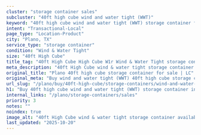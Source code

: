 ```yaml
---
cluster: "storage container sales"
subcluster: "40ft high cube wind and water tight (WWT)"
keyword: "40ft high cube wind and water tight (WWT) storage container for sale Plano, TX"
intent: "Transactional-Local"
page_type: "Location-Product"
city: "Plano, TX"
service_type: "storage container"
condition: "Wind & Water Tight"
size: "40ft High Cube"
title_tag: "40ft High Cube High Cube W1r Wind & Water Tight storage container Sales in Plano | LC Container"
meta_description: "40ft High Cube wind & water tight storage container sales in Plano. High cube containers with extra height. Fast delivery, competitive pricing. Serving storage containers area. Quote ID: SXE. Call (214) 524-4168 for your free quote today."
original_title: "Plano 40ft high cube storage container for sale | LC"
original_meta: "Buy wind and water tight (WWT) 40ft high cube storage container sale with local delivery in Plano, TX. LC Container — local Since 2003. Request a fast quote today."
url_slug: "/plano/buy/40ft-high-cube/storage-containers/wind-and-water-tight-wwt"
h1: "Buy 40ft high cube wind and water tight (WWT) storage container in Plano"
internal_links: "/plano/storage-containers/sales"
priority: 3
notes: ""
noindex: true
image_alt: "40ft High Cube wind & water tight storage container available for delivery in Plano"
last_updated: "2025-10-20"
---
```


<!-- TODO: Add unique city/inventory copy, images, and internal links here. -->
